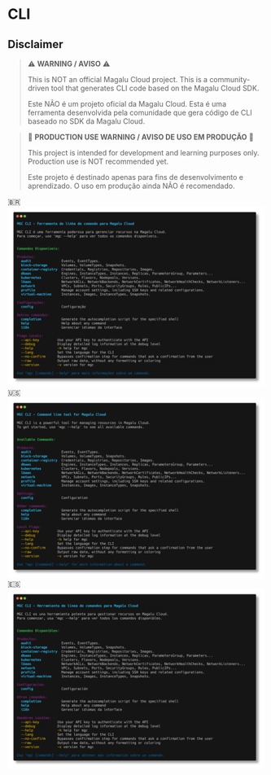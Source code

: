 # CLI

## Disclaimer

> ⚠️ **WARNING / AVISO** ⚠️
> 
> This is NOT an official Magalu Cloud project. This is a community-driven tool that generates CLI code based on the Magalu Cloud SDK.
> 
> Este NÃO é um projeto oficial da Magalu Cloud. Esta é uma ferramenta desenvolvida pela comunidade que gera código de CLI baseado no SDK da Magalu Cloud.

> 🚫 **PRODUCTION USE WARNING / AVISO DE USO EM PRODUÇÃO** 🚫
> 
> This project is intended for development and learning purposes only. Production use is NOT recommended yet.
> 
> Este projeto é destinado apenas para fins de desenvolvimento e aprendizado. O uso em produção ainda NÃO é recomendado.


:brazil: ![cli-br](cli-br.png)
:us:![cli](cli.png)
:es:![cli-es](cli-es.png)
